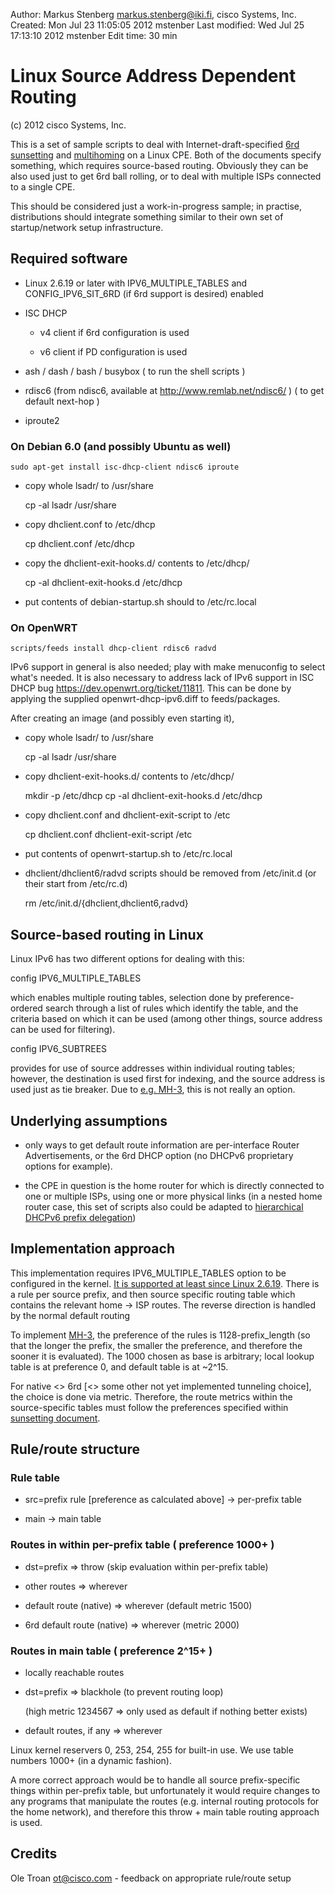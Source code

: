 Author:        Markus Stenberg <markus.stenberg@iki.fi>, cisco Systems, Inc.
Created:       Mon Jul 23 11:05:05 2012 mstenber
Last modified: Wed Jul 25 17:13:10 2012 mstenber
Edit time:     30 min

Linux Source Address Dependent Routing
======================================

(c) 2012 cisco Systems, Inc. 

This is a set of sample scripts to deal with Internet-draft-specified
[6rd sunsetting][D1] and [multihoming][D2] on a Linux CPE. Both
of the documents specify something, which requires source-based
routing. Obviously they can be also used just to get 6rd ball rolling, or
to deal with multiple ISPs connected to a single CPE.

This should be considered just a work-in-progress sample; in practise,
distributions should integrate something similar to their own set of
startup/network setup infrastructure.

Required software
-----------------

- Linux 2.6.19 or later with IPV6_MULTIPLE_TABLES and CONFIG_IPV6_SIT_6RD
(if 6rd support is desired) enabled

- ISC DHCP

    - v4 client if 6rd configuration is used

    - v6 client if PD configuration is used

- ash / dash / bash / busybox
  ( to run the shell scripts )

- rdisc6 (from ndisc6, available at <http://www.remlab.net/ndisc6/> )
  ( to get default next-hop )

- iproute2

### On Debian 6.0 (and possibly Ubuntu as well)

    sudo apt-get install isc-dhcp-client ndisc6 iproute

- copy whole lsadr/ to /usr/share

    cp -al lsadr /usr/share

- copy dhclient.conf to /etc/dhcp

    cp dhclient.conf /etc/dhcp

- copy the dhclient-exit-hooks.d/ contents to /etc/dhcp/

    cp -al dhclient-exit-hooks.d /etc/dhcp

- put contents of debian-startup.sh should to /etc/rc.local

### On OpenWRT

    scripts/feeds install dhcp-client rdisc6 radvd

IPv6 support in general is also needed; play with make menuconfig to select
what's needed. It is also necessary to address lack of IPv6 support in ISC
DHCP bug <https://dev.openwrt.org/ticket/11811>. This can be done by
applying the supplied openwrt-dhcp-ipv6.diff to feeds/packages.

After creating an image (and possibly even starting it),

- copy whole lsadr/ to /usr/share

    cp -al lsadr /usr/share

- copy dhclient-exit-hooks.d/ contents to /etc/dhcp/

    mkdir -p /etc/dhcp
    cp -al dhclient-exit-hooks.d /etc/dhcp

- copy dhclient.conf and dhclient-exit-script to /etc

    cp dhclient.conf dhclient-exit-script /etc

- put contents of openwrt-startup.sh to /etc/rc.local
- dhclient/dhclient6/radvd scripts should be removed from /etc/init.d (or
  their start from /etc/rc.d)

    rm /etc/init.d/{dhclient,dhclient6,radvd}


Source-based routing in Linux
-----------------------------

Linux IPv6 has two different options for dealing with this:

config IPV6_MULTIPLE_TABLES

which enables multiple routing tables, selection done by
preference-ordered search through a list of rules which identify the
table, and the criteria based on which it can be used (among other
things, source address can be used for filtering).

config IPV6_SUBTREES

provides for use of source addresses within individual routing tables;
however, the destination is used first for indexing, and the source
address is used just as tie breaker. Due to [e.g. MH-3][D2], this is
not really an option.


Underlying assumptions
----------------------

- only ways to get default route information are per-interface Router
  Advertisements, or the 6rd DHCP option (no DHCPv6 proprietary options for
  example).

- the CPE in question is the home router for which is directly connected to
  one or multiple ISPs, using one or more physical links (in a nested home
  router case, this set of scripts also could be adapted to [hierarchical
  DHCPv6 prefix delegation][D3])


Implementation approach
-----------------------

This implementation requires IPV6_MULTIPLE_TABLES option to be configured
in the kernel. [It is supported at least since Linux 2.6.19][D4]. There is a
rule per source prefix, and then source specific routing table which
contains the relevant home -> ISP routes. The reverse direction is handled
by the normal default routing

To implement [MH-3][D2], the preference of the rules is 1128-prefix_length
(so that the longer the prefix, the smaller the preference, and therefore
the sooner it is evaluated). The 1000 chosen as base is arbitrary; local
lookup table is at preference 0, and default table is at ~2^15.

For native <> 6rd [<> some other not yet implemented tunneling choice], the
choice is done via metric. Therefore, the route metrics within the
source-specific tables must follow the preferences specified within
[sunsetting document][D1].


Rule/route structure
--------------------

### Rule table

- src=prefix rule [preference as calculated above] -> per-prefix table

- main -> main table

### Routes in within per-prefix table ( preference 1000+ )

- dst=prefix => throw (skip evaluation within per-prefix table)

- other routes => wherever

- default route (native) => wherever (default metric 1500)

- 6rd default route (native) => wherever (metric 2000)

### Routes in main table ( preference 2^15+ )

 - locally reachable routes

 - dst=prefix => blackhole (to prevent routing loop)

   (high metric 1234567 => only used as default if nothing better exists)

 - default routes, if any => wherever

Linux kernel reservers 0, 253, 254, 255 for built-in use. We use table
numbers 1000+ (in a dynamic fashion).

A more correct approach would be to handle all source prefix-specific
things within per-prefix table, but unfortunately it would require changes
to any programs that manipulate the routes (e.g. internal routing protocols
for the home network), and therefore this throw + main table routing
approach is used.

Credits
-------

Ole Troan <ot@cisco.com> - feedback on appropriate rule/route setup


 [D1]: http://tools.ietf.org/html/townsley-v6ops-6rd-sunsetting-00

 [D2]: http://tools.ietf.org/html/draft-townsley-troan-ipv6-ce-transitioning-02

 [D3]: http://tools.ietf.org/html/draft-baker-homenet-prefix-assignment-01

 [D4]: http://cateee.net/lkddb/web-lkddb/IPV6_MULTIPLE_TABLES.html
